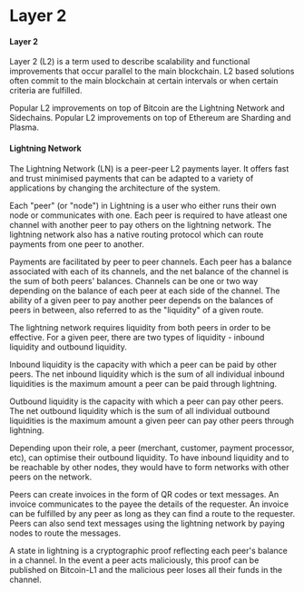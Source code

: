 # Layer 2

#### Layer 2

Layer 2 \(L2\) is a term used to describe scalability and functional improvements that occur parallel to the main blockchain. L2 based solutions often commit to the main blockchain at certain intervals or when certain criteria are fulfilled.

Popular L2 improvements on top of Bitcoin are the Lightning Network and Sidechains. Popular L2 improvements on top of Ethereum are Sharding and Plasma.

#### Lightning Network

The Lightning Network \(LN\) is a peer-peer L2 payments layer. It offers fast and trust minimised payments that can be adapted to a variety of applications by changing the architecture of the system.

Each "peer" \(or "node"\) in Lightning is a user who either runs their own node or communicates with one. Each peer is required to have atleast one channel with another peer to pay others on the lightning network. The lightning network also has a native routing protocol which can route payments from one peer to another.

Payments are facilitated by peer to peer channels. Each peer has a balance associated with each of its channels, and the net balance of the channel is the sum of both peers' balances. Channels can be one or two way depending on the balance of each peer at each side of the channel. The ability of a given peer to pay another peer depends on the balances of peers in between, also referred to as the "liquidity" of a given route.

The lightning network requires liquidity from both peers in order to be effective. For a given peer, there are two types of liquidity - inbound liquidity and outbound liquidity.

Inbound liquidity is the capacity with which a peer can be paid by other peers. The net inbound liquidity which is the sum of all individual inbound liquidities is the maximum amount a peer can be paid through lightning.

Outbound liquidity is the capacity with which a peer can pay other peers. The net outbound liquidity which is the sum of all individual outbound liquidities is the maximum amount a given peer can pay other peers through lightning.

Depending upon their role, a peer \(merchant, customer, payment processor, etc\), can optimise their outbound liquidity. To have inbound liquidity and to be reachable by other nodes, they would have to form networks with other peers on the network.

Peers can create invoices in the form of QR codes or text messages. An invoice communicates to the payee the details of the requester. An invoice can be fulfilled by any peer as long as they can find a route to the requester. Peers can also send text messages using the lightning network by paying nodes to route the messages.

A state in lightning is a cryptographic proof reflecting each peer's balance in a channel. In the event a peer acts maliciously, this proof can be published on Bitcoin-L1 and the malicious peer loses all their funds in the channel.


